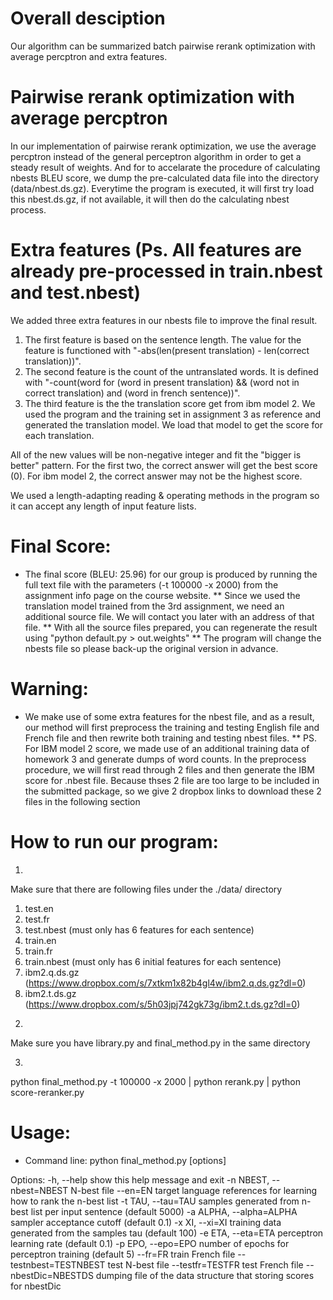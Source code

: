 # Overall desciption

Our algorithm can be summarized batch pairwise rerank optimization with average percptron and extra features. 

# Pairwise rerank optimization with average percptron
In our implementation of pairwise rerank optimization, we use the average percptron instead of the general perceptron algorithm in order to get a steady result of weights. And for to accelarate the procedure of calculating nbests BLEU score, we dump the pre-calculated data file into the directory (data/nbest.ds.gz). Everytime the program is executed, it will first try load this nbest.ds.gz, if not available, it will then do the calculating nbest process.

# Extra features (Ps. All features are already pre-processed in train.nbest and test.nbest)
We added three extra features in our nbests file to improve the final result. 
1. The first feature is based on the sentence length. The value for the feature is functioned with "-abs(len(present translation) - len(correct translation))".
2. The second feature is the count of the untranslated words. It is defined with "-count(word for (word in present translation) && (word not in correct translation) and (word in french sentence))". 
3. The third feature is the the translation score get from ibm model 2. We used the program and the training set in assignment 3 as reference and generated the translation model. We load that model to get the score for each translation.

All of the new values will be non-negative integer and fit the "bigger is better" pattern. For the first two, the correct answer will get the best score (0). For ibm model 2, the correct answer may not be the highest score.

We used a length-adapting reading & operating methods in the program so it can accept any length of input feature lists.


# Final Score:
* The final score (BLEU: 25.96) for our group is produced by running the full text file with the parameters (-t 100000 -x 2000) from the assignment info page on the course website.
** Since we used the translation model trained from the 3rd assignment, we need an additional source file. We will contact you later with an address of that file.
** With all the source files prepared, you can regenerate the result using "python default.py > out.weights"
** The program will change the nbests file so please back-up the original version in advance.

# Warning:
* We make use of some extra features for the nbest file, and as a result, our method will first preprocess the training and testing English file and French file and then rewrite both training and testing nbest files. 
** PS. For IBM model 2 score, we made use of an additional training data of homework 3 and generate dumps of word counts. In the preprocess procedure, we will first read through 2 files and then generate the IBM score for .nbest file. Because thses 2 file are too large to be included in the submitted package, so we give 2 dropbox links to download these 2 files in the following section


# How to run our program:

1.
Make sure that there are following files under the ./data/ directory
1) test.en
2) test.fr
3) test.nbest (must only has 6 features for each sentence)
4) train.en
5) train.fr
6) train.nbest (must only has 6 initial features for each sentence)
7) ibm2.q.ds.gz (https://www.dropbox.com/s/7xtkm1x82b4gl4w/ibm2.q.ds.gz?dl=0)
8) ibm2.t.ds.gz (https://www.dropbox.com/s/5h03jpj742gk73g/ibm2.t.ds.gz?dl=0)

2.
Make sure you have library.py and final_method.py in the same directory

3.
python final_method.py -t 100000 -x 2000 | python rerank.py | python score-reranker.py


# Usage: 
* Command line: python final_method.py [options]

Options:
  -h, --help            show this help message and exit
  -n NBEST, --nbest=NBEST
                        N-best file
  --en=EN               target language references for learning how to rank
                        the n-best list
  -t TAU, --tau=TAU     samples generated from n-best list per input sentence
                        (default 5000)
  -a ALPHA, --alpha=ALPHA
                        sampler acceptance cutoff (default 0.1)
  -x XI, --xi=XI        training data generated from the samples tau (default
                        100)
  -e ETA, --eta=ETA     perceptron learning rate (default 0.1)
  -p EPO, --epo=EPO     number of epochs for perceptron training (default 5)
  --fr=FR               train French file
  --testnbest=TESTNBEST
                        test N-best file
  --testfr=TESTFR       test French file
  --nbestDic=NBESTDS    dumping file of the data structure that storing scores
                        for nbestDic
